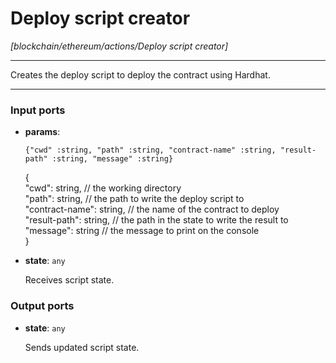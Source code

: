 # Deploy script creator

_[blockchain/ethereum/actions/Deploy script creator]_

---

Creates the deploy script to deploy the contract using Hardhat.  

---

### Input ports

* __params__: 
    ```
    {"cwd" :string, "path" :string, "contract-name" :string, "result-path" :string, "message" :string}
    ```

    {  
      "cwd": string, // the working directory  
      "path": string, // the path to write the deploy script to  
      "contract-name": string, // the name of the contract to deploy  
      "result-path": string, // the path in the state to write the result to  
      "message": string // the message to print on the console  
    }  


* __state__: ` any `

    Receives script state.  

### Output ports

* __state__: ` any `

    Sends updated script state.  

